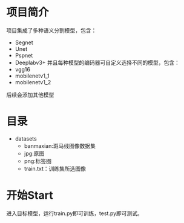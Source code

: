 # 项目简介
项目集成了多种语义分割模型，包含：
- Segnet
- Unet
- Pspnet
- Deeplabv3+
并且每种模型的编码器可自定义选择不同的模型，包含：
- vgg16
- mobilenetv1_1
- mobilenetv1_2

后续会添加其他模型

# 目录
- datasets
  - banmaxian:斑马线图像数据集
  - jpg:原图
  - png:标签图
  - train.txt：训练集所选图像

# 开始Start
进入目标模型，运行train.py即可训练，test.py即可测试。